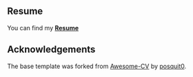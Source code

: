 ## Resume
You can find my [**Resume**](https://github.com/fanpu/resume/blob/master/resume.pdf)

## Acknowledgements
The base template was forked from [Awesome-CV](https://github.com/posquit0/Awesome-CV) by [posquit0](https://github.com/posquit0).
